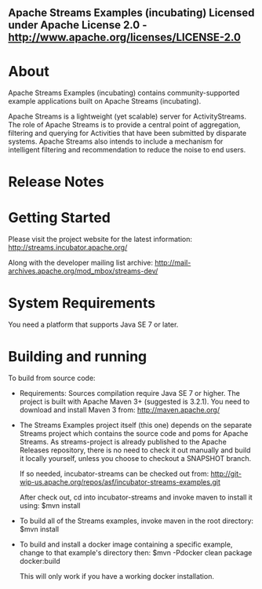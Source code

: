 Apache Streams Examples (incubating)
Licensed under Apache License 2.0 - http://www.apache.org/licenses/LICENSE-2.0
--------------------------------------------------------------------------------

About
=====
Apache Streams Examples (incubating) contains community-supported example applications built on Apache Streams (incubating).

Apache Streams is a lightweight (yet scalable) server for ActivityStreams. The role of Apache Streams is to provide a central point of aggregation, filtering and querying for Activities that have been submitted by disparate systems. Apache Streams also intends to include a mechanism for intelligent filtering and recommendation to reduce the noise to end users.

Release Notes
=============


Getting Started
===============
Please visit the project website for the latest information:
    http://streams.incubator.apache.org/

Along with the developer mailing list archive:
    http://mail-archives.apache.org/mod_mbox/streams-dev/

System Requirements
===================
You need a platform that supports Java SE 7 or later.

Building and running
====================
To build from source code:

  - Requirements:
    Sources compilation require Java SE 7 or higher.
    The project is built with Apache Maven 3+ (suggested is 3.2.1).
    You need to download and install Maven 3 from: http://maven.apache.org/

  - The Streams Examples project itself (this one) depends on the separate Streams project
    which contains the source code and poms for Apache Streams.
    As streams-project is already published to the Apache Releases repository,
    there is no need to check it out manually and build it locally yourself,
    unless you choose to checkout a SNAPSHOT branch.
    
    If so needed, incubator-streams can be checked out from:
      http://git-wip-us.apache.org/repos/asf/incubator-streams-examples.git

    After check out, cd into incubator-streams and invoke maven to install it using:
      $mvn install
    
  - To build all of the Streams examples, invoke maven in the root directory:
      $mvn install

  - To build and install a docker image containing a specific example, change to that example's directory then:
      $mvn -Pdocker clean package docker:build

    This will only work if you have a working docker installation.
